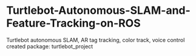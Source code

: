 # Turtlebot-Autonomous-SLAM-and-Feature-Tracking-on-ROS
Turtlebot autonomous SLAM, AR tag tracking, color track, voice control  
created package: turtlebot_project
